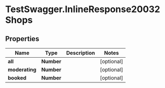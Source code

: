 # TestSwagger.InlineResponse20032Shops

## Properties

Name | Type | Description | Notes
------------ | ------------- | ------------- | -------------
**all** | **Number** |  | [optional] 
**moderating** | **Number** |  | [optional] 
**booked** | **Number** |  | [optional] 



